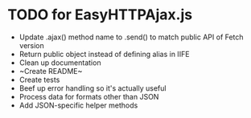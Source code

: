 # TODO for EasyHTTPAjax.js
- Update .ajax() method name to .send() to match public API of Fetch version
- Return public object instead of defining alias in IIFE
- Clean up documentation
- ~Create README~
- Create tests
- Beef up error handling so it's actually useful
- Process data for formats other than JSON
- Add JSON-specific helper methods
